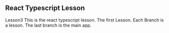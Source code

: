 ## React Typescript Lesson
Lesson3
This is the react typescript lesson. The first Lesson.
Each Branch is a lesson. The last branch is the main app. 